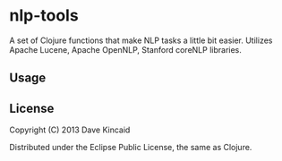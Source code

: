 # nlp-tools

A set of Clojure functions that make NLP tasks a little bit easier. Utilizes
Apache Lucene, Apache OpenNLP, Stanford coreNLP libraries.

## Usage

## License

Copyright (C) 2013 Dave Kincaid

Distributed under the Eclipse Public License, the same as Clojure.
